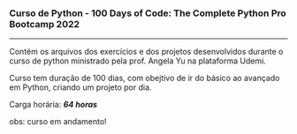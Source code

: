 ### Curso de Python - 100 Days  of Code: The Complete Python Pro Bootcamp 2022
***

Contém os arquivos dos exercícios e dos projetos desenvolvidos durante o curso de python ministrado pela prof. Angela Yu na plataforma Udemi.

Curso tem duração de 100 dias, com obejtivo de ir do básico ao avançado em Python, criando um projeto por dia.

Carga horária: ***64 horas***

obs: curso em andamento!
